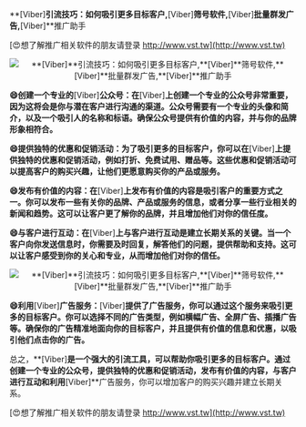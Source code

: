 **[Viber]**引流技巧：如何吸引更多目标客户,**[Viber]**筛号软件,**[Viber]**批量群发广告,**[Viber]**推广助手

[😍想了解推广相关软件的朋友请登录 http://www.vst.tw](http://www.vst.tw)

 <center><img src="https://vst.tw/MP4/tuiguang/png/4.png" alt="**[Viber]**引流技巧：如何吸引更多目标客户,**[Viber]**筛号软件,**[Viber]**批量群发广告,**[Viber]**推广助手"></center>

**😄创建一个专业的**[Viber]**公众号：在**[Viber]**上创建一个专业的公众号非常重要，因为这将会是你与潜在客户进行沟通的渠道。公众号需要有一个专业的头像和简介，以及一个吸引人的名称和标语。确保公众号提供有价值的内容，并与你的品牌形象相符合。**

**😄提供独特的优惠和促销活动：为了吸引更多的目标客户，你可以在**[Viber]**上提供独特的优惠和促销活动，例如打折、免费试用、赠品等。这些优惠和促销活动可以提高客户的购买兴趣，让他们更愿意购买你的产品或服务。**

**😄发布有价值的内容：在**[Viber]**上发布有价值的内容是吸引客户的重要方式之一。你可以发布一些有关你的品牌、产品或服务的信息，或者分享一些行业相关的新闻和趋势。这可以让客户更了解你的品牌，并且增加他们对你的信任度。**

**😄与客户进行互动：在**[Viber]**上与客户进行互动是建立长期关系的关键。当一个客户向你发送信息时，你需要及时回复，解答他们的问题，提供帮助和支持。这可以让客户感受到你的关心和专业，从而增加他们对你的信任。**

 <center><img src="https://vst.tw/MP4/tuiguang/png/4.png" alt="**[Viber]**引流技巧：如何吸引更多目标客户,**[Viber]**筛号软件,**[Viber]**批量群发广告,**[Viber]**推广助手"></center>

**😄利用**[Viber]**广告服务：**[Viber]**提供了广告服务，你可以通过这个服务来吸引更多的目标客户。你可以选择不同的广告类型，例如横幅广告、全屏广告、插播广告等。确保你的广告精准地面向你的目标客户，并且提供有价值的信息和优惠，以吸引他们点击你的广告。**

总之，**[Viber]**是一个强大的引流工具，可以帮助你吸引更多的目标客户。通过创建一个专业的公众号，提供独特的优惠和促销活动，发布有价值的内容，与客户进行互动和利用**[Viber]**广告服务，你可以增加客户的购买兴趣并建立长期关系。

[😍想了解推广相关软件的朋友请登录 http://www.vst.tw](http://www.vst.tw)



